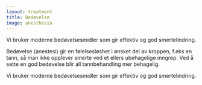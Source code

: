 ```yaml
---
layout: treatment
title: Bedøvelse
image: anesthesia
---
```


Vi bruker moderne bedøvelsesmidler som gir effektiv og god smertelindring.

<!--more-->

Bedøvelse (anestesi) gir en følelsesløshet i ønsket del av kroppen, f.eks en
tann, så man ikke opplever smerte ved et ellers ubehagelige inngrep. Ved å sette
en god bedøvelse blir all tannbehandling mer behagelig.

Vi bruker moderne bedøvelsesmidler som gir effektiv og god smertelindring.
